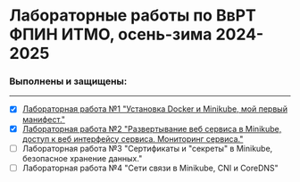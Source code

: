 # Лабораторные работы по ВвРТ ФПИН ИТМО, осень-зима 2024-2025
### Выполнены и защищены:
---
- [x] [Лабораторная работа №1 "Установка Docker и Minikube, мой первый манифест."](lab1/lab1-report.md)  
- [x] [Лабораторная работа №2 "Развертывание веб сервиса в Minikube, доступ к веб интерфейсу сервиса. Мониторинг сервиса."](lab2/lab2-report.md)  
- [ ] Лабораторная работа №3 "Сертификаты и "секреты" в Minikube, безопасное хранение данных."  
- [ ] Лабораторная работа №4 "Сети связи в Minikube, CNI и CoreDNS"  
